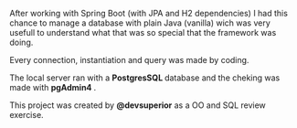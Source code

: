 After working with Spring Boot (with JPA and H2 dependencies) I had this chance to manage a database with plain Java (vanilla) wich was very usefull to understand what that was so special that the framework was doing.

Every connection, instantiation and query was made by coding.

The local server ran with a <b> PostgresSQL </b> database and the cheking was made with <b> pgAdmin4 </b>.

This project was created by <b> @devsuperior</b> as a OO and SQL review exercise. 
